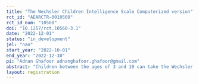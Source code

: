 ```yaml
---
title: "The Wechsler Children Intelligence Scale Computerized version"
rct_id: "AEARCTR-0010560"
rct_id_num: "10560"
doi: "10.1257/rct.10560-3.1"
date: "2022-12-01"
status: "in_development"
jel: "nan"
start_year: "2022-10-01"
end_year: "2022-12-30"
pi: "Adnan Ghafoor adnanghafoor.ghafoor@gmail.com"
abstract: "Children between the ages of 3 and 10 can take the Wechsler Intelligence Scale for Children (WISC), an individual intelligence test. The most recent edition is the Fifth Edition (WISC-V; Wechsler, 2014).It takes 45 to 65 minutes to administer the WISC-V. It produces a Full Scale IQ, also referred to as an IQ score or intelligence quotient, which measures a child's whole intellectual capacity. Additionally, it includes verbal comprehension, visual spatial, fluid reasoning, working memory, and processing speed index scores in addition to five other primary index scores. These indices show how well a youngster performs across many cognitive domains. It is possible to create five additional composite scores using different arrangements of the primary or primary plus secondary subtests. The computerized Wechsler Intelligence Scale having both auditory and visual instructions will be the main focus of the current investigation. We can give the test using the Wechsler Intelligence Children app on a desktop or mobile device. Four levels—assessment, measurement, improvement and re-assessment—will be assigned to the test. At the level of assessment, a child will be evaluated by a computer automatically using various tasks; at the level of measurement, a computer will automatically produce the results of the assessment tasks; at the level of improvement, child will be able to improve by watching animated task videos; and finally, a computer will enable a child to improve their performance by viewing animated videos which will explain the right way to do a task when the child will be re-assessed."
layout: registration
---
```


